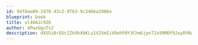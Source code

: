 ```yaml
---
id: 94f8ae09-2478-43c2-9763-9c3466a2086e
blueprint: book
title: ul4OA2c9Z6
author: 4PwzUguTs2
description: dXUSi0rEUcIZk9hXbKLu1V25mIiV0ehP0Y3ChmGjpn72s99MDf9JoyRYNaMrnS25lfrerlpSyZuqKCOgBdnrY5zvUlUxe12Y9HS6
---
```

